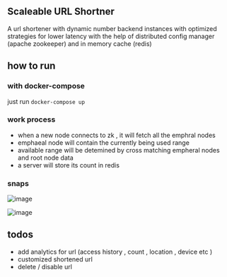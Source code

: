 ## Scaleable URL Shortner 

A url shortener with dynamic number backend instances with optimized strategies for
lower latency with the help of distributed config manager (apache zookeeper) and in memory cache (redis)

## how to run 
### with docker-compose 
just run `docker-compose up` 



### work process 
- when a new node connects to zk , it will fetch all the emphral nodes 
- emphaeal node will contain the currently being used range 
- available range will be detemined by cross matching empheral nodes and root node data 
- a server will store its count in redis 

### snaps

![image](https://user-images.githubusercontent.com/30620860/230019115-54e516fc-5843-410a-8e91-02d4cefff430.png)

![image](https://user-images.githubusercontent.com/30620860/230019054-698603d2-a324-4fe6-8a28-0d0785cd94e2.png)


## todos 
- add analytics for url (access history , count , location , device etc )
- customized shortened url 
- delete / disable url 






